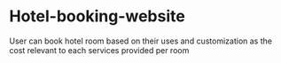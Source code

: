 # Hotel-booking-website
User can book hotel room based on their uses and customization as the cost relevant to each services provided per room
